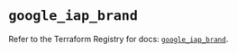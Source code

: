# `google_iap_brand`

Refer to the Terraform Registry for docs: [`google_iap_brand`](https://registry.terraform.io/providers/hashicorp/google/6.41.0/docs/resources/iap_brand).
